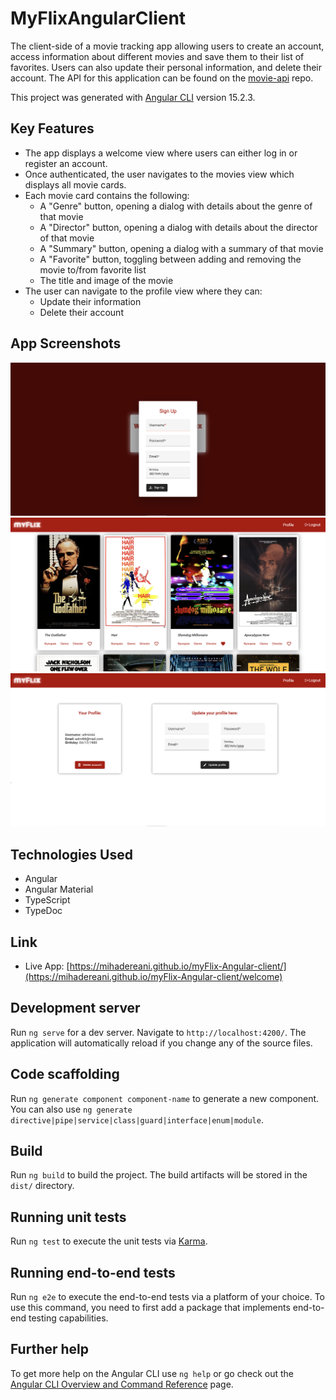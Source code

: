 # MyFlixAngularClient

The client-side of a movie tracking app allowing users to create an account, access information about different movies and save them to their list of favorites. Users can also update their personal information, and delete their account. The API for this application can be found on the [movie-api](https://github.com/mihadereani/movie_api) repo.

This project was generated with [Angular CLI](https://github.com/angular/angular-cli) version 15.2.3.

## Key Features

- The app displays a welcome view where users can either log in or register an account.
- Once authenticated, the user navigates to the movies view which displays all movie cards.
- Each movie card contains the following:
  - A "Genre" button, opening a dialog with details about the genre of that movie
  - A "Director" button, opening a dialog with details about the director of that movie
  - A "Summary" button, opening a dialog with a summary of that movie
  - A "Favorite" button, toggling between adding and removing the movie to/from favorite list
  - The title and image of the movie
- The user can navigate to the profile view where they can:
  - Update their information
  - Delete their account

## App Screenshots

![Screenshot of registartion form.](./src/assets/Screenshot%202023-03-23%20at%2009.49.17.png)
![Screenshot of welcome page.](./src/assets/Screenshot%202023-03-23%20at%2009.50.18.png)
![Screenshot of profile page.](./src/assets/Screenshot%202023-03-23%20at%2009.50.47.png)

## Technologies Used

- Angular
- Angular Material
- TypeScript
- TypeDoc

## Link

- Live App: [https://mihadereani.github.io/myFlix-Angular-client/](https://mihadereani.github.io/myFlix-Angular-client/welcome)

## Development server

Run `ng serve` for a dev server. Navigate to `http://localhost:4200/`. The application will automatically reload if you change any of the source files.

## Code scaffolding

Run `ng generate component component-name` to generate a new component. You can also use `ng generate directive|pipe|service|class|guard|interface|enum|module`.

## Build

Run `ng build` to build the project. The build artifacts will be stored in the `dist/` directory.

## Running unit tests

Run `ng test` to execute the unit tests via [Karma](https://karma-runner.github.io).

## Running end-to-end tests

Run `ng e2e` to execute the end-to-end tests via a platform of your choice. To use this command, you need to first add a package that implements end-to-end testing capabilities.

## Further help

To get more help on the Angular CLI use `ng help` or go check out the [Angular CLI Overview and Command Reference](https://angular.io/cli) page.
